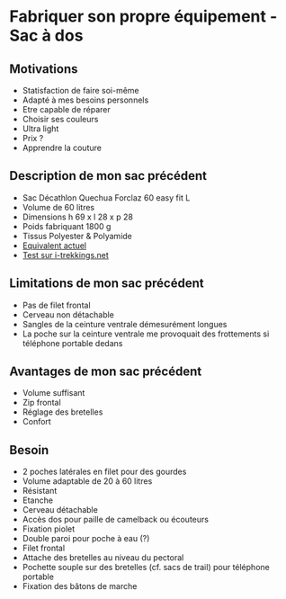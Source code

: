 # Fabriquer son propre équipement - Sac à dos

## Motivations
- Statisfaction de faire soi-même
- Adapté à mes besoins personnels
- Etre capable de réparer
- Choisir ses couleurs
- Ultra light
- Prix ?
- Apprendre la couture


## Description de mon sac précédent
- Sac Décathlon Quechua Forclaz 60 easy fit L
- Volume de 60 litres
- Dimensions h 69 x l 28 x p 28
- Poids fabriquant 1800 g
- Tissus Polyester & Polyamide
- [Equivalent actuel](https://www.decathlon.fr/p/sac-a-dos-de-trekking-femme-60-l-mt100-easyfit/_/R-p-309808)
- [Test sur i-trekkings.net](https://www.i-trekkings.net/test-outdoor/test-sac-a-dos-quechua-forclaz-easyfit-60-l/)


## Limitations de mon sac précédent
- Pas de filet frontal
- Cerveau non détachable
- Sangles de la ceinture ventrale démesurément longues
- La poche sur la ceinture ventrale me provoquait des frottements si téléphone portable dedans


## Avantages de mon sac précédent
- Volume suffisant
- Zip frontal
- Réglage des bretelles
- Confort


## Besoin
- 2 poches latérales en filet pour des gourdes
- Volume adaptable de 20 à 60 litres
- Résistant
- Etanche
- Cerveau détachable
- Accès dos pour paille de camelback ou écouteurs
- Fixation piolet
- Double paroi pour poche à eau (?)
- Filet frontal
- Attache des bretelles au niveau du pectoral
- Pochette souple sur des bretelles (cf. sacs de trail) pour téléphone portable
- Fixation des bâtons de marche
